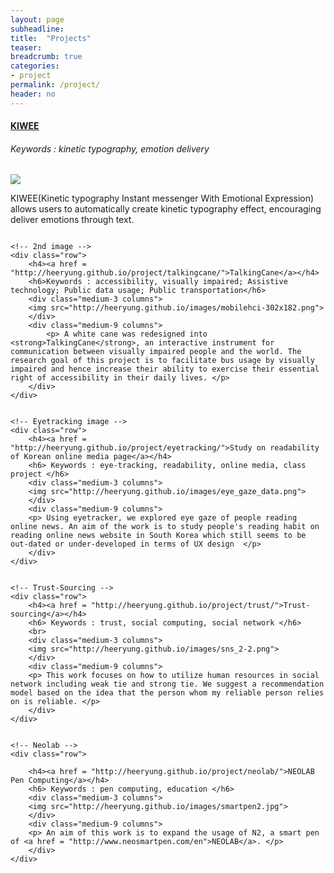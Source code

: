 ```yaml
---
layout: page
subheadline:  
title:  "Projects"
teaser: 
breadcrumb: true
categories:
- project
permalink: /project/
header: no
---
```


<div id = "container">
    <div class="row">
        <h4><a href = "http://heeryung.github.io/project/kt/">KIWEE</a></h4>
        <h6>Keywords : kinetic typography, emotion delivery</h6>
        <div class="medium-3 columns">
        <img src="http://heeryung.github.io/images/engine2.png">
        </div>
        <div class="medium-9 columns">
            <p> KIWEE(Kinetic typography Instant messenger With Emotional Expression) allows users to automatically create kinetic typography effect, encouraging deliver emotions through text. </p>
        </div>
    </div>


    <!-- 2nd image -->
    <div class="row">
        <h4><a href = "http://heeryung.github.io/project/talkingcane/">TalkingCane</a></h4>
        <h6>Keywords : accessibility, visually impaired; Assistive technology; Public data usage; Public transportation</h6>
        <div class="medium-3 columns">
        <img src="http://heeryung.github.io/images/mobilehci-302x182.png">
        </div>
        <div class="medium-9 columns">
            <p> A white cane was redesigned into <strong>TalkingCane</strong>, an interactive instrument for communication between visually impaired people and the world. The research goal of this project is to facilitate bus usage by visually impaired and hence increase their ability to exercise their essential right of accessibility in their daily lives. </p>
        </div>
    </div>


    <!-- Eyetracking image -->
    <div class="row">
        <h4><a href = "http://heeryung.github.io/project/eyetracking/">Study on readability of Korean online media page</a></h4> 
        <h6> Keywords : eye-tracking, readability, online media, class project </h6>
        <div class="medium-3 columns">
        <img src="http://heeryung.github.io/images/eye_gaze_data.png">
        </div>
        <div class="medium-9 columns">
        <p> Using eyetracker, we explored eye gaze of people reading online news. An aim of the work is to study people's reading habit on reading online news website in South Korea which still seems to be out-dated or under-developed in terms of UX design  </p>
        </div>
    </div>


    <!-- Trust-Sourcing -->
    <div class="row">
        <h4><a href = "http://heeryung.github.io/project/trust/">Trust-sourcing</a></h4>
        <h6> Keywords : trust, social computing, social network </h6>
        <br>
        <div class="medium-3 columns">
        <img src="http://heeryung.github.io/images/sns_2-2.png">
        </div>
        <div class="medium-9 columns">
        <p> This work focuses on how to utilize human resources in social network including weak tie and strong tie. We suggest a recommendation model based on the idea that the person whom my reliable person relies on is reliable. </p>
        </div>
    </div>
        

    <!-- Neolab -->
    <div class="row">
        
        <h4><a href = "http://heeryung.github.io/project/neolab/">NEOLAB Pen Computing</a></h4> 
        <h6> Keywords : pen computing, education </h6>
        <div class="medium-3 columns">
        <img src="http://heeryung.github.io/images/smartpen2.jpg">
        </div>
        <div class="medium-9 columns">
        <p> An aim of this work is to expand the usage of N2, a smart pen of <a href = "http://www.neosmartpen.com/en">NEOLAB</a>. </p>
        </div>
    </div>
</div>
